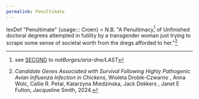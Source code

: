 ```yaml
---
permalink: Penultimate
---
```


lexDef "Penultimate" {usage::: Croen} \< N.B. "A Penultimacy[^s] of Unfinished doctoral degrees attempted in futility by a transgender woman just trying to scrape some sense of societal worth from the dregs afforded to her."[^PenultimateCroen]

[^PenultimateCroen]: *Candidate Genes Associated with Survival Following Highly Pathogenic Avian Influenza Infection in Chickens*, Wioleta Drobik-Czwarno , Anna Wolc, Callie R. Petal, Katarzyna Miedzinska, Jack Dekkers , Janet E Fulton, Jacqueline Smith, 2024.

[^s]: see [SECOND](SECOND.md) to *notBorges/aria-dne/LAST*
